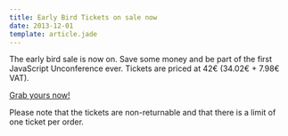 ```yaml
---
title: Early Bird Tickets on sale now
date: 2013-12-01
template: article.jade
---
```

The early bird sale is now on. Save some money and be part of the first JavaScript Unconference ever. 
Tickets are priced at 42€ (34.02€ + 7.98€ VAT).

<a href="https://tito.io/jsunconf/jsunconf2014" class="button">
Grab yours now!
</a>

Please note that the tickets are non-returnable and that there is a limit of one ticket per order.
